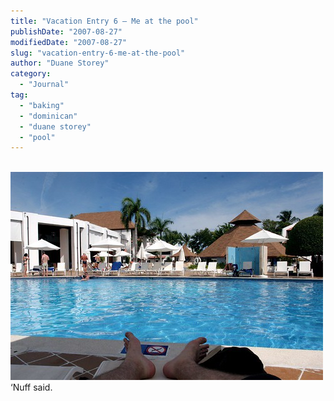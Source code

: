 ```yaml
---
title: "Vacation Entry 6 – Me at the pool"
publishDate: "2007-08-27"
modifiedDate: "2007-08-27"
slug: "vacation-entry-6-me-at-the-pool"
author: "Duane Storey"
category:
  - "Journal"
tag:
  - "baking"
  - "dominican"
  - "duane storey"
  - "pool"
---
```


  
[  
![](_images/vacation-entry-6--me-at-the-pool-1.jpg)  ](http://www.flickr.com/photos/duanestorey/1249007025/)  
‘Nuff said.